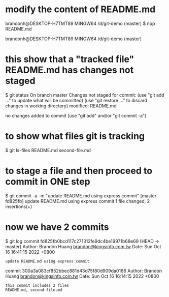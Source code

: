 # modify the content of README.md

brandonh@DESKTOP-H7TMT89 MINGW64 /d/git-demo (master)
$ npp README.md

brandonh@DESKTOP-H7TMT89 MINGW64 /d/git-demo (master)

# this show that a "tracked file" README.md has changes not staged

$ git status
On branch master
Changes not staged for commit:
(use "git add <file>..." to update what will be committed)
(use "git restore <file>..." to discard changes in working directory)
modified: README.md

no changes added to commit (use "git add" and/or "git commit -a")

# to show what files git is tracking

$ git ls-files
README.md
second-file.md

# to stage a file and then proceed to commit in ONE step

$ git commit -a -m "update README.md using express commit"
[master fd825fb] update README.md using express commit
1 file changed, 2 insertions(+)

# now we have 2 commits

$ git log
commit fd825fb0bcd117c271312fe9dc4be19971b68e69 (HEAD -> master)
Author: Brandon Huang <brandon@kingsinfo.com.tw>
Date: Sun Oct 16 16:41:15 2022 +0800

    update README.md using express commit

commit 300a3a083cf852bbec881d43d75f80d909da0166
Author: Brandon Huang <brandon@kingsinfo.com.tw>
Date: Sun Oct 16 16:14:15 2022 +0800

    this commit includes 2 files
    README.md, second-file.md
